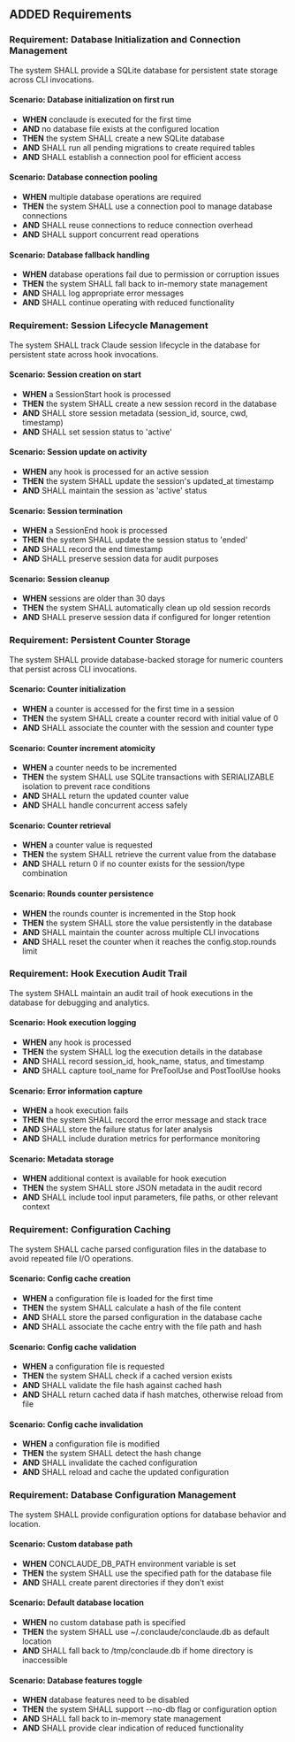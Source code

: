 ## ADDED Requirements

### Requirement: Database Initialization and Connection Management
The system SHALL provide a SQLite database for persistent state storage across CLI invocations.

#### Scenario: Database initialization on first run
- **WHEN** conclaude is executed for the first time
- **AND** no database file exists at the configured location
- **THEN** the system SHALL create a new SQLite database
- **AND** SHALL run all pending migrations to create required tables
- **AND** SHALL establish a connection pool for efficient access

#### Scenario: Database connection pooling
- **WHEN** multiple database operations are required
- **THEN** the system SHALL use a connection pool to manage database connections
- **AND** SHALL reuse connections to reduce connection overhead
- **AND** SHALL support concurrent read operations

#### Scenario: Database fallback handling
- **WHEN** database operations fail due to permission or corruption issues
- **THEN** the system SHALL fall back to in-memory state management
- **AND** SHALL log appropriate error messages
- **AND** SHALL continue operating with reduced functionality

### Requirement: Session Lifecycle Management
The system SHALL track Claude session lifecycle in the database for persistent state across hook invocations.

#### Scenario: Session creation on start
- **WHEN** a SessionStart hook is processed
- **THEN** the system SHALL create a new session record in the database
- **AND** SHALL store session metadata (session_id, source, cwd, timestamp)
- **AND** SHALL set session status to 'active'

#### Scenario: Session update on activity
- **WHEN** any hook is processed for an active session
- **THEN** the system SHALL update the session's updated_at timestamp
- **AND** SHALL maintain the session as 'active' status

#### Scenario: Session termination
- **WHEN** a SessionEnd hook is processed
- **THEN** the system SHALL update the session status to 'ended'
- **AND** SHALL record the end timestamp
- **AND** SHALL preserve session data for audit purposes

#### Scenario: Session cleanup
- **WHEN** sessions are older than 30 days
- **THEN** the system SHALL automatically clean up old session records
- **AND** SHALL preserve session data if configured for longer retention

### Requirement: Persistent Counter Storage
The system SHALL provide database-backed storage for numeric counters that persist across CLI invocations.

#### Scenario: Counter initialization
- **WHEN** a counter is accessed for the first time in a session
- **THEN** the system SHALL create a counter record with initial value of 0
- **AND** SHALL associate the counter with the session and counter type

#### Scenario: Counter increment atomicity
- **WHEN** a counter needs to be incremented
- **THEN** the system SHALL use SQLite transactions with SERIALIZABLE isolation to prevent race conditions
- **AND** SHALL return the updated counter value
- **AND** SHALL handle concurrent access safely

#### Scenario: Counter retrieval
- **WHEN** a counter value is requested
- **THEN** the system SHALL retrieve the current value from the database
- **AND** SHALL return 0 if no counter exists for the session/type combination

#### Scenario: Rounds counter persistence
- **WHEN** the rounds counter is incremented in the Stop hook
- **THEN** the system SHALL store the value persistently in the database
- **AND** SHALL maintain the counter across multiple CLI invocations
- **AND** SHALL reset the counter when it reaches the config.stop.rounds limit

### Requirement: Hook Execution Audit Trail
The system SHALL maintain an audit trail of hook executions in the database for debugging and analytics.

#### Scenario: Hook execution logging
- **WHEN** any hook is processed
- **THEN** the system SHALL log the execution details in the database
- **AND** SHALL record session_id, hook_name, status, and timestamp
- **AND** SHALL capture tool_name for PreToolUse and PostToolUse hooks

#### Scenario: Error information capture
- **WHEN** a hook execution fails
- **THEN** the system SHALL record the error message and stack trace
- **AND** SHALL store the failure status for later analysis
- **AND** SHALL include duration metrics for performance monitoring

#### Scenario: Metadata storage
- **WHEN** additional context is available for hook execution
- **THEN** the system SHALL store JSON metadata in the audit record
- **AND** SHALL include tool input parameters, file paths, or other relevant context

### Requirement: Configuration Caching
The system SHALL cache parsed configuration files in the database to avoid repeated file I/O operations.

#### Scenario: Config cache creation
- **WHEN** a configuration file is loaded for the first time
- **THEN** the system SHALL calculate a hash of the file content
- **AND** SHALL store the parsed configuration in the database cache
- **AND** SHALL associate the cache entry with the file path and hash

#### Scenario: Config cache validation
- **WHEN** a configuration file is requested
- **THEN** the system SHALL check if a cached version exists
- **AND** SHALL validate the file hash against cached hash
- **AND** SHALL return cached data if hash matches, otherwise reload from file

#### Scenario: Config cache invalidation
- **WHEN** a configuration file is modified
- **THEN** the system SHALL detect the hash change
- **AND** SHALL invalidate the cached configuration
- **AND** SHALL reload and cache the updated configuration

### Requirement: Database Configuration Management
The system SHALL provide configuration options for database behavior and location.

#### Scenario: Custom database path
- **WHEN** CONCLAUDE_DB_PATH environment variable is set
- **THEN** the system SHALL use the specified path for the database file
- **AND** SHALL create parent directories if they don't exist

#### Scenario: Default database location
- **WHEN** no custom database path is specified
- **THEN** the system SHALL use ~/.conclaude/conclaude.db as default location
- **AND** SHALL fall back to /tmp/conclaude.db if home directory is inaccessible

#### Scenario: Database features toggle
- **WHEN** database features need to be disabled
- **THEN** the system SHALL support --no-db flag or configuration option
- **AND** SHALL fall back to in-memory state management
- **AND** SHALL provide clear indication of reduced functionality